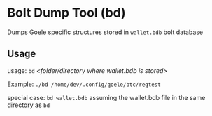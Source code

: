 # Bolt Dump Tool (bd)

Dumps Goele specific structures stored in `wallet.bdb` bolt database  

## Usage

usage: `bd` _<folder/directory where wallet.bdb is stored>_

Example: `./bd /home/dev/.config/goele/btc/regtest`

special case: `bd wallet.bdb` assuming the wallet.bdb file in the same directory as `bd`
